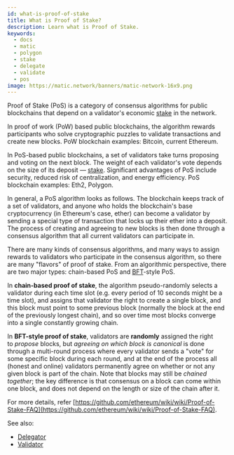 ```yaml
---
id: what-is-proof-of-stake
title: What is Proof of Stake?
description: Learn what is Proof of Stake.
keywords:
  - docs
  - matic
  - polygon
  - stake
  - delegate
  - validate
  - pos
image: https://matic.network/banners/matic-network-16x9.png 
---
```


Proof of Stake (PoS) is a category of consensus algorithms for public blockchains that depend on a validator's economic [stake](/docs/maintain/glossary#staking) in the network.

In proof of work (PoW) based public blockchains, the algorithm rewards participants who solve cryptographic puzzles to validate transactions and create new blocks. PoW blockchain examples: Bitcoin, current Ethereum.

In PoS-based public blockchains, a set of validators take turns proposing and voting on the next block. The weight of each validator's vote depends on the size of its deposit — [stake](/docs/maintain/glossary#staking). Significant advantages of PoS include security, reduced risk of centralization, and energy efficiency. PoS blockchain examples: Eth2, Polygon.

In general, a PoS algorithm looks as follows. The blockchain keeps track of a set of validators, and anyone who holds the blockchain's base cryptocurrency (in Ethereum's case, ether) can become a validator by sending a special type of transaction that locks up their ether into a deposit. The process of creating and agreeing to new blocks is then done through a consensus algorithm that all current validators can participate in.

There are many kinds of consensus algorithms, and many ways to assign rewards to validators who participate in the consensus algorithm, so there are many "flavors" of proof of stake. From an algorithmic perspective, there are two major types: chain-based PoS and [BFT](https://en.wikipedia.org/wiki/Byzantine_fault_tolerance)-style PoS.

In **chain-based proof of stake**, the algorithm pseudo-randomly selects a validator during each time slot (e.g. every period of 10 seconds might be a time slot), and assigns that validator the right to create a single block, and this block must point to some previous block (normally the block at the end of the previously longest chain), and so over time most blocks converge into a single constantly growing chain.

In **BFT-style proof of stake**, validators are **randomly** assigned the right to *propose* blocks, but *agreeing on which block is canonical* is done through a multi-round process where every validator sends a "vote" for some specific block during each round, and at the end of the process all (honest and online) validators permanently agree on whether or not any given block is part of the chain. Note that blocks may still be *chained together*; the key difference is that consensus on a block can come within one block, and does not depend on the length or size of the chain after it.

For more details, refer [https://github.com/ethereum/wiki/wiki/Proof-of-Stake-FAQ](https://github.com/ethereum/wiki/wiki/Proof-of-Stake-FAQ).

See also:

* [Delegator](/docs/maintain/glossary#delegator)
* [Validator](/docs/maintain/glossary#validator)
